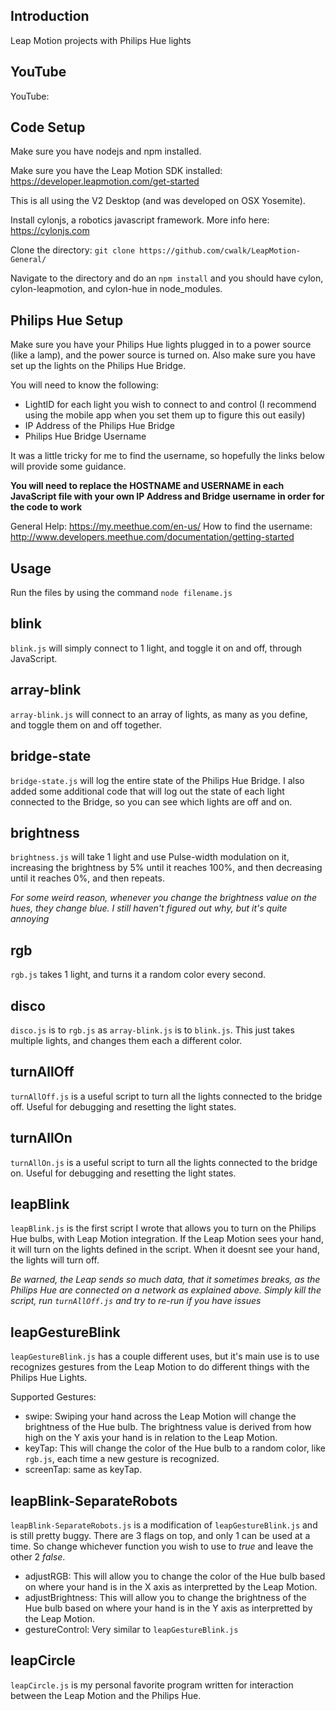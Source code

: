 ## Introduction

Leap Motion projects with Philips Hue lights

## YouTube

YouTube: 

## Code Setup

Make sure you have nodejs and npm installed.

Make sure you have the Leap Motion SDK installed: https://developer.leapmotion.com/get-started

This is all using the V2 Desktop (and was developed on OSX Yosemite).

Install cylonjs, a robotics javascript framework. More info here: https://cylonjs.com

Clone the directory: `git clone https://github.com/cwalk/LeapMotion-General/`

Navigate to the directory and do an `npm install` and you should have cylon, cylon-leapmotion, and cylon-hue in node_modules.

## Philips Hue Setup

Make sure you have your Philips Hue lights plugged in to a power source (like a lamp), and the power source is turned on. Also make sure you have set up the lights on the Philips Hue Bridge.

You will need to know the following:

- LightID for each light you wish to connect to and control (I recommend using the mobile app when you set them up to figure this out easily)
- IP Address of the Philips Hue Bridge
- Philips Hue Bridge Username

It was a little tricky for me to find the username, so hopefully the links below will provide some guidance.

**You will need to replace the HOSTNAME and USERNAME in each JavaScript file with your own IP Address and Bridge username in order for the code to work**

General Help: https://my.meethue.com/en-us/
How to find the username: http://www.developers.meethue.com/documentation/getting-started

## Usage

Run the files by using the command `node filename.js`

## blink

`blink.js` will simply connect to 1 light, and toggle it on and off, through JavaScript.

## array-blink

`array-blink.js` will connect to an array of lights, as many as you define, and toggle them on and off together.

## bridge-state

`bridge-state.js` will log the entire state of the Philips Hue Bridge. I also added some additional code that will log out the state of each light connected to the Bridge, so you can see which lights are off and on.

## brightness

`brightness.js` will take 1 light and use Pulse-width modulation on it, increasing the brightness by 5% until it reaches 100%, and then decreasing until it reaches 0%, and then repeats.

*For some weird reason, whenever you change the brightness value on the hues, they change blue. I still haven't figured out why, but it's quite annoying*

## rgb

`rgb.js` takes 1 light, and turns it a random color every second.

## disco

`disco.js` is to `rgb.js` as `array-blink.js` is to `blink.js`. This just takes multiple lights, and changes them each a different color.

## turnAllOff

`turnAllOff.js` is a useful script to turn all the lights connected to the bridge off. Useful for debugging and resetting the light states.

## turnAllOn

`turnAllOn.js` is a useful script to turn all the lights connected to the bridge on. Useful for debugging and resetting the light states.

## leapBlink

`leapBlink.js` is the first script I wrote that allows you to turn on the Philips Hue bulbs, with Leap Motion integration. If the Leap Motion sees your hand, it will turn on the lights defined in the script. When it doesnt see your hand, the lights will turn off.

*Be warned, the Leap sends so much data, that it sometimes breaks, as the Philips Hue are connected on a network as explained above. Simply kill the script, run `turnAllOff.js` and try to re-run if you have issues*

## leapGestureBlink

`leapGestureBlink.js` has a couple different uses, but it's main use is to use recognizes gestures from the Leap Motion to do different things with the Philips Hue Lights.

Supported Gestures:
- swipe: Swiping your hand across the Leap Motion will change the brightness of the Hue bulb. The brightness value is derived from how high on the Y axis your hand is in relation to the Leap Motion.
- keyTap: This will change the color of the Hue bulb to a random color, like `rgb.js`, each time a new gesture is recognized.
- screenTap: same as keyTap.

## leapBlink-SeparateRobots

`leapBlink-SeparateRobots.js` is a modification of `leapGestureBlink.js` and is still pretty buggy. There are 3 flags on top, and only 1 can be used at a time. So change whichever function you wish to use to *true* and leave the other 2 *false*.

- adjustRGB: This will allow you to change the color of the Hue bulb based on where your hand is in the X axis as interpretted by the Leap Motion.
- adjustBrightness: This will allow you to change the brightness of the Hue bulb based on where your hand is in the Y axis as interpretted by the Leap Motion.
- gestureControl: Very similar to `leapGestureBlink.js`

## leapCircle

`leapCircle.js` is my personal favorite program written for interaction between the Leap Motion and the Philips Hue. 
